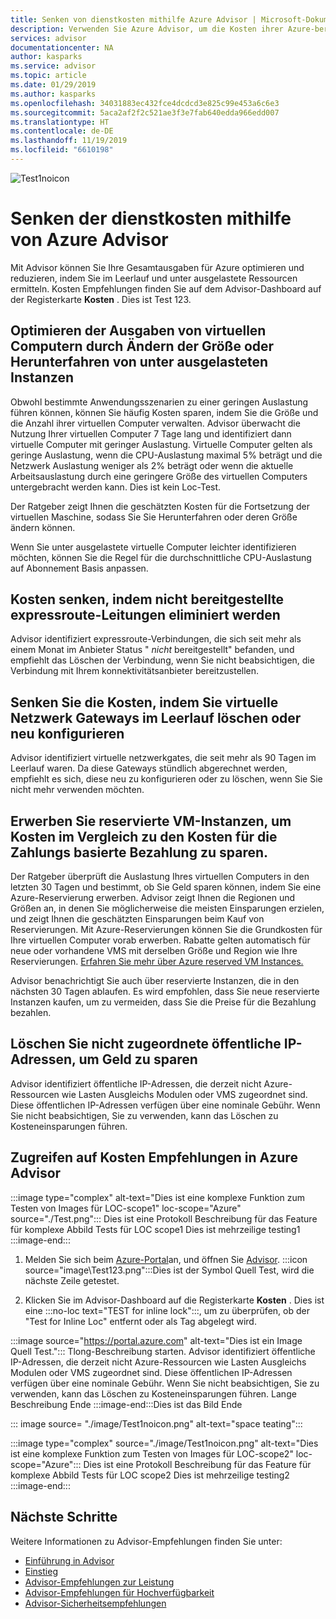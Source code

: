 ```yaml
---
title: Senken von dienstkosten mithilfe Azure Advisor | Microsoft-Dokumentation
description: Verwenden Sie Azure Advisor, um die Kosten ihrer Azure-bereit Stellungen zu optimieren.
services: advisor
documentationcenter: NA
author: kasparks
ms.service: advisor
ms.topic: article
ms.date: 01/29/2019
ms.author: kasparks
ms.openlocfilehash: 34031883ec432fce4dcdcd3e825c99e453a6c6e3
ms.sourcegitcommit: 5aca2af2f2c521ae3f3e7fab640edda966edd007
ms.translationtype: HT
ms.contentlocale: de-DE
ms.lasthandoff: 11/19/2019
ms.locfileid: "6610198"
---
```

![Test1noicon](./image/Test1noicon.png)

# <a name="reduce-service-costs-using-azure-advisor"></a>Senken der dienstkosten mithilfe von Azure Advisor

Mit Advisor können Sie Ihre Gesamtausgaben für Azure optimieren und reduzieren, indem Sie im Leerlauf und unter ausgelastete Ressourcen ermitteln. Kosten Empfehlungen finden Sie auf dem Advisor-Dashboard auf der Registerkarte **Kosten** . Dies ist Test 123.

## <a name="optimize-virtual-machine-spend-by-resizing-or-shutting-down-underutilized-instances"></a>Optimieren der Ausgaben von virtuellen Computern durch Ändern der Größe oder Herunterfahren von unter ausgelasteten Instanzen 

Obwohl bestimmte Anwendungsszenarien zu einer geringen Auslastung führen können, können Sie häufig Kosten sparen, indem Sie die Größe und die Anzahl ihrer virtuellen Computer verwalten. Advisor überwacht die Nutzung Ihrer virtuellen Computer 7 Tage lang und identifiziert dann virtuelle Computer mit geringer Auslastung. Virtuelle Computer gelten als geringe Auslastung, wenn die CPU-Auslastung maximal 5% beträgt und die Netzwerk Auslastung weniger als 2% beträgt oder wenn die aktuelle Arbeitsauslastung durch eine geringere Größe des virtuellen Computers untergebracht werden kann. Dies ist kein Loc-Test.

Der Ratgeber zeigt Ihnen die geschätzten Kosten für die Fortsetzung der virtuellen Maschine, sodass Sie Sie Herunterfahren oder deren Größe ändern können.

Wenn Sie unter ausgelastete virtuelle Computer leichter identifizieren möchten, können Sie die Regel für die durchschnittliche CPU-Auslastung auf Abonnement Basis anpassen.

## <a name="reduce-costs-by-eliminating-unprovisioned-expressroute-circuits"></a>Kosten senken, indem nicht bereitgestellte expressroute-Leitungen eliminiert werden

Advisor identifiziert expressroute-Verbindungen, die sich seit mehr als einem Monat im Anbieter Status " *nicht* bereitgestellt" befanden, und empfiehlt das Löschen der Verbindung, wenn Sie nicht beabsichtigen, die Verbindung mit Ihrem konnektivitätsanbieter bereitzustellen.

## <a name="reduce-costs-by-deleting-or-reconfiguring-idle-virtual-network-gateways"></a>Senken Sie die Kosten, indem Sie virtuelle Netzwerk Gateways im Leerlauf löschen oder neu konfigurieren

Advisor identifiziert virtuelle netzwerkgates, die seit mehr als 90 Tagen im Leerlauf waren. Da diese Gateways stündlich abgerechnet werden, empfiehlt es sich, diese neu zu konfigurieren oder zu löschen, wenn Sie Sie nicht mehr verwenden möchten. 

## <a name="buy-reserved-virtual-machine-instances-to-save-money-over-pay-as-you-go-costs"></a>Erwerben Sie reservierte VM-Instanzen, um Kosten im Vergleich zu den Kosten für die Zahlungs basierte Bezahlung zu sparen.

Der Ratgeber überprüft die Auslastung Ihres virtuellen Computers in den letzten 30 Tagen und bestimmt, ob Sie Geld sparen können, indem Sie eine Azure-Reservierung erwerben. Advisor zeigt Ihnen die Regionen und Größen an, in denen Sie möglicherweise die meisten Einsparungen erzielen, und zeigt Ihnen die geschätzten Einsparungen beim Kauf von Reservierungen. Mit Azure-Reservierungen können Sie die Grundkosten für Ihre virtuellen Computer vorab erwerben. Rabatte gelten automatisch für neue oder vorhandene VMS mit derselben Größe und Region wie Ihre Reservierungen. [Erfahren Sie mehr über Azure reserved VM Instances.](https://azure.microsoft.com/pricing/reserved-vm-instances/)

Advisor benachrichtigt Sie auch über reservierte Instanzen, die in den nächsten 30 Tagen ablaufen. Es wird empfohlen, dass Sie neue reservierte Instanzen kaufen, um zu vermeiden, dass Sie die Preise für die Bezahlung bezahlen.

## <a name="delete-unassociated-public-ip-addresses-to-save-money"></a>Löschen Sie nicht zugeordnete öffentliche IP-Adressen, um Geld zu sparen

Advisor identifiziert öffentliche IP-Adressen, die derzeit nicht Azure-Ressourcen wie Lasten Ausgleichs Modulen oder VMS zugeordnet sind. Diese öffentlichen IP-Adressen verfügen über eine nominale Gebühr. Wenn Sie nicht beabsichtigen, Sie zu verwenden, kann das Löschen zu Kosteneinsparungen führen.

## <a name="how-to-access-cost-recommendations-in-azure-advisor"></a>Zugreifen auf Kosten Empfehlungen in Azure Advisor

:::image type="complex"  alt-text="Dies ist eine komplexe Funktion zum Testen von Images für LOC-scope1" loc-scope="Azure" source="./Test.png"::: 
Dies ist eine Protokoll Beschreibung für das Feature für komplexe Abbild Tests für LOC scope1 Dies ist mehrzeilige testing1 :::image-end:::

1. Melden Sie sich beim [Azure-Portal](https://portal.azure.com)an, und öffnen Sie [Advisor](https://aka.ms/azureadvisordashboard).
:::icon source="image\Test123.png":::Dies ist der Symbol Quell Test, wird die nächste Zeile getestet.

2.  Klicken Sie im Advisor-Dashboard auf die Registerkarte **Kosten** . Dies ist eine :::no-loc text="TEST for inline lock":::, um zu überprüfen, ob der "Test for Inline Loc" entfernt oder als Tag abgelegt wird.

:::image source="https://portal.azure.com" alt-text="Dies ist ein Image Quell Test.":::
Tlong-Beschreibung starten. Advisor identifiziert öffentliche IP-Adressen, die derzeit nicht Azure-Ressourcen wie Lasten Ausgleichs Modulen oder VMS zugeordnet sind. Diese öffentlichen IP-Adressen verfügen über eine nominale Gebühr. Wenn Sie nicht beabsichtigen, Sie zu verwenden, kann das Löschen zu Kosteneinsparungen führen.
Lange Beschreibung Ende :::image-end:::Dies ist das Bild Ende

::: image source= "./image/Test1noicon.png" alt-text="space teating":::

:::image type="complex" source="./image/Test1noicon.png" alt-text="Dies ist eine komplexe Funktion zum Testen von Images für LOC-scope2" loc-scope="Azure"::: 
Dies ist eine Protokoll Beschreibung für das Feature für komplexe Abbild Tests für LOC scope2 Dies ist mehrzeilige testing2 :::image-end:::

## <a name="next-steps"></a>Nächste Schritte

Weitere Informationen zu Advisor-Empfehlungen finden Sie unter:
* [Einführung in Advisor](advisor-overview.md)
* [Einstieg](advisor-get-started.md)
* [Advisor-Empfehlungen zur Leistung](advisor-cost-recommendations.md)
* [Advisor-Empfehlungen für Hochverfügbarkeit](advisor-cost-recommendations.md)
* [Advisor-Sicherheitsempfehlungen](advisor-cost-recommendations.md)
